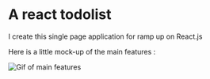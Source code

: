 # A react todolist

I create this single page application for ramp up on React.js

Here is a little mock-up of the main features :

![Gif of main features](http://g.recordit.co/Kgkt78mKDW.gif)
